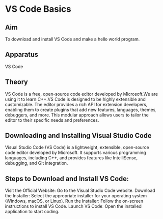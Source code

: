 #  VS Code Basics
## Aim
To download and install VS Code and make a hello world program.

## Apparatus
VS Code

## Theory
VS Code is a free, open-source code editor developed by Microsoft.We are using it to learn C++.VS Code is designed to be highly extensible and customizable. The editor provides a rich API for extension developers, enabling them to create plugins that add new features, languages, themes, debuggers, and more. This modular approach allows users to tailor the editor to their specific needs and preferences.

## Downloading and Installing Visual Studio Code
Visual Studio Code (VS Code) is a lightweight, extensible, open-source code editor developed by Microsoft. It supports various programming languages, including C++, and provides features like IntelliSense, debugging, and Git integration.

## Steps to Download and Install VS Code:
Visit the Official Website: Go to the Visual Studio Code website.
Download the Installer: Select the appropriate installer for your operating system (Windows, macOS, or Linux).
Run the Installer: Follow the on-screen instructions to install VS Code.
Launch VS Code: Open the installed application to start coding.
